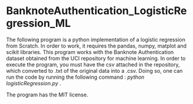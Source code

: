 # BanknoteAuthentication_LogisticRegression_ML
The following program is a python implementation of a logistic regression from Scratch. In order to work, it requires the pandas, numpy, matplot and scikit libraries. This program works with the Banknote Authentication dataset obtained from the UCI repository for machine learning. In order to execute the program, you must have the csv attached in the repository, which converted to .txt of the original data into a .csv. Doing so, one can run the code by running the following command : *python logisticRegression.py* .


The program has the MIT license.
